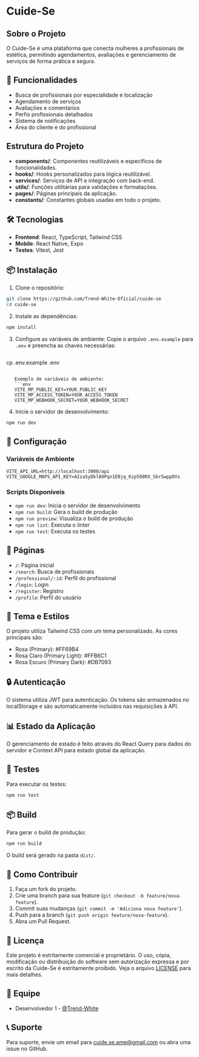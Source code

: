 # Cuide-Se

## Sobre o Projeto
O Cuide-Se é uma plataforma que conecta mulheres a profissionais de estética, permitindo agendamentos, avaliações e gerenciamento de serviços de forma prática e segura.

## 🚀 Funcionalidades

- Busca de profissionais por especialidade e localização
- Agendamento de serviços
- Avaliações e comentários
- Perfis profissionais detalhados
- Sistema de notificações
- Área do cliente e do profissional

## Estrutura do Projeto
- **components/**: Componentes reutilizáveis e específicos de funcionalidades.
- **hooks/**: Hooks personalizados para lógica reutilizável.
- **services/**: Serviços de API e integração com back-end.
- **utils/**: Funções utilitárias para validações e formatações.
- **pages/**: Páginas principais da aplicação.
- **constants/**: Constantes globais usadas em todo o projeto.

## 🛠️ Tecnologias

- **Frontend**: React, TypeScript, Tailwind CSS
- **Mobile**: React Native, Expo
- **Testes**: Vitest, Jest

## 📦 Instalação

1. Clone o repositório:
```bash
git clone https://github.com/Trend-White-Oficial/cuide-se
cd cuide-se
```

2. Instale as dependências:
```bash
npm install
```

3. Configure as variáveis de ambiente:
   Copie o arquivo `.env.example` para `.env` e preencha as chaves necessárias:
   ```bash
cp .env.example .env
```

   Exemplo de variáveis de ambiente:
   ```env
   VITE_MP_PUBLIC_KEY=YOUR_PUBLIC_KEY
   VITE_MP_ACCESS_TOKEN=YOUR_ACCESS_TOKEN
   VITE_MP_WEBHOOK_SECRET=YOUR_WEBHOOK_SECRET
   ```

4. Inicie o servidor de desenvolvimento:
```bash
npm run dev
```

## 🔧 Configuração

### Variáveis de Ambiente

```env
VITE_API_URL=http://localhost:3000/api
VITE_GOOGLE_MAPS_API_KEY=AIzaSyDklA9Pqn1E0jq_Kzp508RX_SbrSwppDVs
```

### Scripts Disponíveis

- `npm run dev`: Inicia o servidor de desenvolvimento
- `npm run build`: Gera o build de produção
- `npm run preview`: Visualiza o build de produção
- `npm run lint`: Executa o linter
- `npm run test`: Executa os testes

## 📱 Páginas

- `/`: Página inicial
- `/search`: Busca de profissionais
- `/professional/:id`: Perfil do profissional
- `/login`: Login
- `/register`: Registro
- `/profile`: Perfil do usuário

## 🎨 Tema e Estilos

O projeto utiliza Tailwind CSS com um tema personalizado. As cores principais são:

- Rosa (Primary): #FF69B4
- Rosa Claro (Primary Light): #FFB6C1
- Rosa Escuro (Primary Dark): #DB7093

## 🔒 Autenticação

O sistema utiliza JWT para autenticação. Os tokens são armazenados no localStorage e são automaticamente incluídos nas requisições à API.

## 📊 Estado da Aplicação

O gerenciamento de estado é feito através do React Query para dados do servidor e Context API para estado global da aplicação.

## 🧪 Testes

Para executar os testes:

```bash
npm run test
```

## 📦 Build

Para gerar o build de produção:

```bash
npm run build
```

O build será gerado na pasta `dist/`.

## 🤝 Como Contribuir
1. Faça um fork do projeto.
2. Crie uma branch para sua feature (`git checkout -b feature/nova-feature`).
3. Commit suas mudanças (`git commit -m 'Adiciona nova feature'`).
4. Push para a branch (`git push origin feature/nova-feature`).
5. Abra um Pull Request.

## 📄 Licença
Este projeto é estritamente comercial e proprietário. O uso, cópia, modificação ou distribuição do software sem autorização expressa e por escrito da Cuide-Se é estritamente proibido. Veja o arquivo [LICENSE](LICENSE) para mais detalhes.

## 👥 Equipe

- Desenvolvedor 1 - [@Trend-White](https://github.com/Trend-White-Oficial)

## 📞 Suporte

Para suporte, envie um email para cuide.se.ame@gmail.com ou abra uma issue no GitHub.
